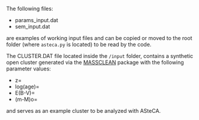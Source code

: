 The following files:

- params_input.dat
- sem_input.dat

are examples of working input files and can be copied or moved
to the root folder (where `asteca.py` is located) to be read by
the code.

The CLUSTER.DAT file located inside the `/input` folder, contains 
a synthetic open cluster generated via the [MASSCLEAN][1] package
with the following parameter values:

- z=
- log(age)=
- E(B-V)=
- (m-M)o=

and serves as an example cluster to be analyzed with ASteCA.

[1]: http://www.physics.uc.edu/~bogdan/massclean/